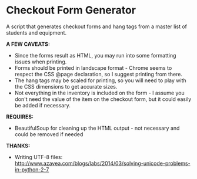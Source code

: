 Checkout Form Generator
=====================

A script that generates checkout forms and hang tags from a master list of students and equipment.

**A FEW CAVEATS:**
* Since the forms result as HTML, you may run into some formatting issues when printing.
* Forms should be printed in landscape format - Chrome seems to respect the CSS @page declaration, so I suggest printing from there.
* The hang tags may be scaled for printing, so you will need to play with the CSS dimensions to get accurate sizes.
* Not everything in the inventory is included on the form - I assume you don't need the value of the item on the checkout form, but it could easily be added if necessary.

**REQUIRES:**
* BeautifulSoup for cleaning up the HTML output - not necessary and could be removed if needed

**THANKS:**
* Writing UTF-8 files:  
http://www.azavea.com/blogs/labs/2014/03/solving-unicode-problems-in-python-2-7
